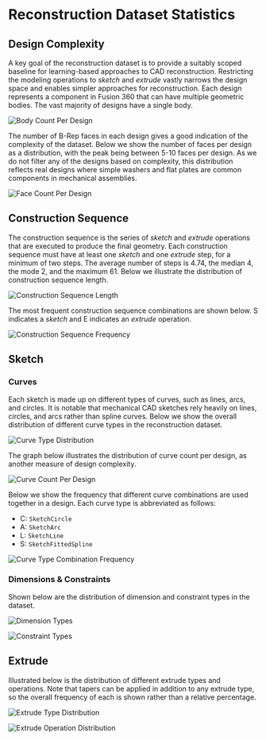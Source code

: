 # Reconstruction Dataset Statistics

## Design Complexity
A key goal of the reconstruction dataset is to provide a suitably scoped baseline for learning-based approaches to CAD reconstruction. Restricting the modeling operations to _sketch_ and _extrude_ vastly narrows the design space and enables simpler approaches for reconstruction. Each design represents a component in Fusion 360 that can have multiple geometric bodies. The vast majority of designs have a single body. 

![Body Count Per Design](https://i.gyazo.com/01db2404d160935e2020d88383ba51f8.png)

The number of B-Rep faces in each design gives a good indication of the complexity of the dataset. Below we show the number of faces per design as a distribution, with the peak being between 5-10 faces per design. As we do not filter any of the designs based on complexity, this distribution reflects real designs where simple washers and flat plates are common components in mechanical assemblies. 

![Face Count Per Design](https://i.gyazo.com/124d7bcb0a9760d00404bfeb2c1128d5.png)

## Construction Sequence
The construction sequence is the series of _sketch_ and _extrude_ operations that are executed to produce the final geometry. Each construction sequence must have at least one _sketch_ and one _extrude_ step, for a minimum of two steps. The average number of steps is 4.74, the median 4, the mode 2, and the maximum 61. Below we illustrate the distribution of construction sequence length.

![Construction Sequence Length](https://i.gyazo.com/db0be05dbe0c2abf64c45f8ddb40b41c.png)


The most frequent construction sequence combinations are shown below. S indicates a _sketch_ and E indicates an _extrude_ operation.

![Construction Sequence Frequency](https://i.gyazo.com/3c2353fb3ebdffb307c0981eb8358725.png)

## Sketch
### Curves
Each sketch is made up on different types of curves, such as lines, arcs, and circles. It is notable that mechanical CAD sketches rely heavily on lines, circles, and arcs rather than spline curves.
Below we show the overall distribution of different curve types in the reconstruction dataset.

![Curve Type Distribution](https://i.gyazo.com/f27035588f435e18a58a4ae5c1ce0bde.png)

The graph below illustrates the distribution of curve count per design, as another measure of design complexity.

![Curve Count Per Design](https://i.gyazo.com/437eccd587ef9892c851b3fb62eb40d2.png)

Below we show the frequency that different curve combinations are used together in a design. 
Each curve type is abbreviated as follows: 
- C: `SketchCircle`
- A: `SketchArc`
- L: `SketchLine`
- S: `SketchFittedSpline`

![Curve Type Combination Frequency](https://i.gyazo.com/893bed76b7e957aaea5f2b8f0f177cd5.png)

### Dimensions & Constraints
Shown below are the distribution of dimension and constraint types in the dataset. 

![Dimension Types](https://i.gyazo.com/44298f03a6028a61d0937f9aa6e030c5.png)

![Constraint Types](https://i.gyazo.com/097fcf0fb82804389a29cd3b49cb4fc9.png)

## Extrude

Illustrated below is the distribution of different extrude types and operations. Note that tapers can be applied in addition to any extrude type, so the overall frequency of each is shown rather than a relative percentage. 

![Extrude Type Distribution](https://i.gyazo.com/8b4688545edba7dee16e5cb382b38efb.png)

![Extrude Operation Distribution](https://i.gyazo.com/e3b1e28bdddcc27191cf0ebaa45b415f.png)
